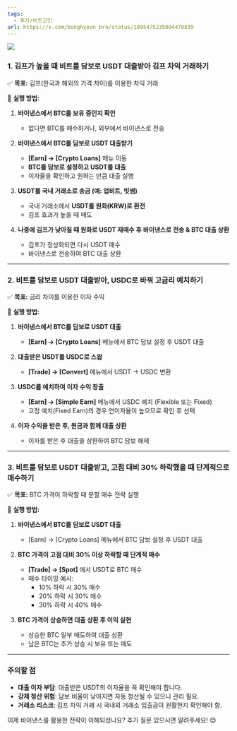 ```yaml
---
tags:
  - 투자/비트코인
url: https://x.com/bonghyeon_bro/status/1895475235094470839
---
```


![](https://i.imgur.com/v9lHQhi.png)


### **1. 김프가 높을 때 비트를 담보로 USDT 대출받아 김프 차익 거래하기**

✅ **목표:** 김프(한국과 해외의 가격 차이)를 이용한 차익 거래

📌 **실행 방법:**

1. **바이낸스에서 BTC를 보유 중인지 확인**
    
    - 없다면 BTC를 매수하거나, 외부에서 바이낸스로 전송
2. **바이낸스에서 BTC를 담보로 USDT 대출받기**
    
    - **[Earn] → [Crypto Loans]** 메뉴 이동
    - **BTC를 담보로 설정하고 USDT를 대출**
    - 이자율을 확인하고 원하는 만큼 대출 실행
3. **USDT를 국내 거래소로 송금 (예: 업비트, 빗썸)**
    
    - 국내 거래소에서 **USDT를 원화(KRW)로 환전**
    - 김프 효과가 높을 때 매도
4. **나중에 김프가 낮아질 때 원화로 USDT 재매수 후 바이낸스로 전송 & BTC 대출 상환**
    
    - 김프가 정상화되면 다시 USDT 매수
    - 바이낸스로 전송하여 BTC 대출 상환

---

### **2. 비트를 담보로 USDT 대출받아, USDC로 바꿔 고금리 예치하기**

✅ **목표:** 금리 차이를 이용한 이자 수익

📌 **실행 방법:**

1. **바이낸스에서 BTC를 담보로 USDT 대출**
    
    - **[Earn] → [Crypto Loans]** 메뉴에서 BTC 담보 설정 후 USDT 대출
2. **대출받은 USDT를 USDC로 스왑**
    
    - **[Trade] → [Convert]** 메뉴에서 USDT → USDC 변환
3. **USDC를 예치하여 이자 수익 창출**
    
    - **[Earn] → [Simple Earn]** 메뉴에서 USDC 예치 (Flexible 또는 Fixed)
    - 고정 예치(Fixed Earn)의 경우 연이자율이 높으므로 확인 후 선택
4. **이자 수익을 받은 후, 원금과 함께 대출 상환**
    
    - 이자를 받은 후 대출을 상환하여 BTC 담보 해제

---

### **3. 비트를 담보로 USDT 대출받고, 고점 대비 30% 하락했을 때 단계적으로 매수하기**

✅ **목표:** BTC 가격이 하락할 때 분할 매수 전략 실행

📌 **실행 방법:**

1. **바이낸스에서 BTC를 담보로 USDT 대출**
    
    - [Earn] → [Crypto Loans] 메뉴에서 BTC 담보 설정 후 USDT 대출
2. **BTC 가격이 고점 대비 30% 이상 하락할 때 단계적 매수**
    
    - **[Trade] → [Spot]** 에서 USDT로 BTC 매수
    - 매수 타이밍 예시:
        - 10% 하락 시 30% 매수
        - 20% 하락 시 30% 매수
        - 30% 하락 시 40% 매수
3. **BTC 가격이 상승하면 대출 상환 후 이익 실현**
    
    - 상승한 BTC 일부 매도하여 대출 상환
    - 남은 BTC는 추가 상승 시 보유 또는 매도

---

### **주의할 점**

- **대출 이자 부담**: 대출받은 USDT의 이자율을 꼭 확인해야 합니다.
- **강제 청산 위험**: 담보 비율이 낮아지면 자동 청산될 수 있으니 관리 필요.
- **거래소 리스크**: 김프 차익 거래 시 국내외 거래소 입출금이 원활한지 확인해야 함.

이제 바이낸스를 활용한 전략이 이해되셨나요? 추가 질문 있으시면 알려주세요! 😊